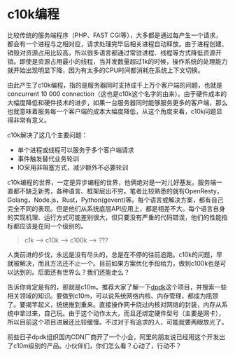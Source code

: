# c10k编程

比较传统的服务端程序（PHP、FAST CGI等），大多都是通过每产生一个请求，都会有一个进程与之相对应，请求处理完毕后相关进程自动释放。由于进程创建、销毁对资源占用比较高，所以很多语言都通过常驻进程、线程等方式降低资源开销。即使是资源占用最小的线程，当并发数量超过1k的时候，操作系统的处理能力就开始出现明显下降，因为有太多的CPU时间都消耗在系统上下文切换。

由此产生了c10k编程，指的是服务器同时支持成千上万个客户端的问题，也就是concurrent 10 000 connection（这也是c10k这个名字的由来）。由于硬件成本的大幅度降低和硬件技术的进步，如果一台服务器同时能够服务更多的客户端，那么也就意味着服务每一个客户端的成本大幅度降低，从这个角度来看，c10k问题显得非常有意义。

c10k解决了这几个主要问题：

* 单个进程或线程可以服务于多个客户端请求
* 事件触发替代业务轮训
* IO采用非阻塞方式，减少额外不必要轮训

c10k编程的世界，一定是异步编程的世界，他俩绝对是一对儿好基友。服务端一直都不缺乏新秀，各种语言、框架层出不穷。笔者比较熟悉的就有OpenResty，Golang，Node.js，Rust，Python(gevent)等。每个语言或解决方案，都有自己完全不同的表现。但是他们从系统底层API应用上，都是相差不大。每个语言自身的实现机理、运行方式可能差别很大，但只要没有严重的代码错误，他们的性能指标都应该是在同一个级别的。

> c1k --> c10k --> c100k --> ??? 

人类前进的步伐，永远是没有尽头的，总是在不停的往前追跑。c10k的问题，早就被解决，而且方法还不止一个。目前如果方案优化手段给力，做到c100k也是可以达到的。后面还有世界么？我们还能走么？

告诉你肯定是有的，那就是c10m。推荐大家了解一下[dpdk](http://www.dpdk.eu)这个项目，并搜索一些相关领域的知识。要做到c10m，可以说系统网络内核、内存管理，都成为瓶颈了。要揭竿起义，统统推到重来。直接操作网卡绕过内核对网络的封装，内存从系统中拿过来，自己玩。由于这个动作太大，而且还绑定硬件型号（主要是网卡），所以目前这个项目进展还比较缓慢。不过对于有追求的人，可能就要两眼放光了。

前些日子dpdk组织国内CDN厂商开了一个小会，阿里的朋友说已经用这个开发出了c10m级别的产品。小伙伴们，你们怎么看？心动了，行动不？
